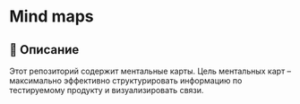 # Mind maps

## 📌 Описание  
Этот репозиторий содержит ментальные карты. Цель ментальных карт – максимально эффективно структурировать информацию по тестируемому продукту и визуализировать связи.


